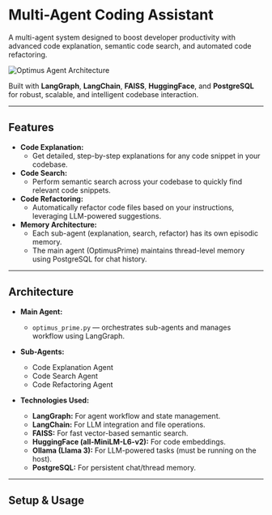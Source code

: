 # Multi-Agent Coding Assistant

A multi-agent system designed to boost developer productivity with advanced code explanation, semantic code search, and automated code refactoring.

![Optimus Agent Architecture](./optimus-agent-excalidraw.png)

Built with **LangGraph**, **LangChain**, **FAISS**, **HuggingFace**, and **PostgreSQL** for robust, scalable, and intelligent codebase interaction.

---

## Features

- **Code Explanation:**
  - Get detailed, step-by-step explanations for any code snippet in your codebase.
- **Code Search:**
  - Perform semantic search across your codebase to quickly find relevant code snippets.
- **Code Refactoring:**
  - Automatically refactor code files based on your instructions, leveraging LLM-powered suggestions.
- **Memory Architecture:**
  - Each sub-agent (explanation, search, refactor) has its own episodic memory.
  - The main agent (OptimusPrime) maintains thread-level memory using PostgreSQL for chat history.

---

## Architecture

- **Main Agent:**

  - `optimus_prime.py` — orchestrates sub-agents and manages workflow using LangGraph.

- **Sub-Agents:**

  - Code Explanation Agent
  - Code Search Agent
  - Code Refactoring Agent

- **Technologies Used:**
  - **LangGraph:** For agent workflow and state management.
  - **LangChain:** For LLM integration and file operations.
  - **FAISS:** For fast vector-based semantic search.
  - **HuggingFace (all-MiniLM-L6-v2):** For code embeddings.
  - **Ollama (Llama 3):** For LLM-powered tasks (must be running on the host).
  - **PostgreSQL:** For persistent chat/thread memory.

---

## Setup & Usage

<!-- Add setup, installation, and usage instructions here. -->
